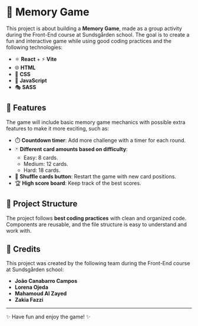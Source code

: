 # 🧠 Memory Game

This project is about building a **Memory Game**, made as a group activity during the Front-End course at Sundsgården school. The goal is to create a fun and interactive game while using good coding practices and the following technologies:

- ⚛️ **React** + ⚡ **Vite**
- 🌐 **HTML**
- 🎨 **CSS**
- 📜 **JavaScript**
- 🎭 **SASS**

## 🚀 Features

The game will include basic memory game mechanics with possible extra features to make it more exciting, such as:

- ⏱️ **Countdown timer**: Add more challenge with a timer for each round.
- 🃏 **Different card amounts based on difficulty**:
  - Easy: 8 cards.
  - Medium: 12 cards.
  - Hard: 18 cards.
- 🔀 **Shuffle cards button**: Restart the game with new card positions.
- 🏆 **High score board**: Keep track of the best scores.

## 📂 Project Structure

The project follows **best coding practices** with clean and organized code. Components are reusable, and the file structure is easy to understand and work with.

## 👥 Credits

This project was created by the following team during the Front-End course at Sundsgården school:  
- **João Canabarro Campos**  
- **Lorena Ojeda**  
- **Mahamoud Al Zayed**  
- **Zakia Fazzi**  

---

✨ Have fun and enjoy the game! ✨
